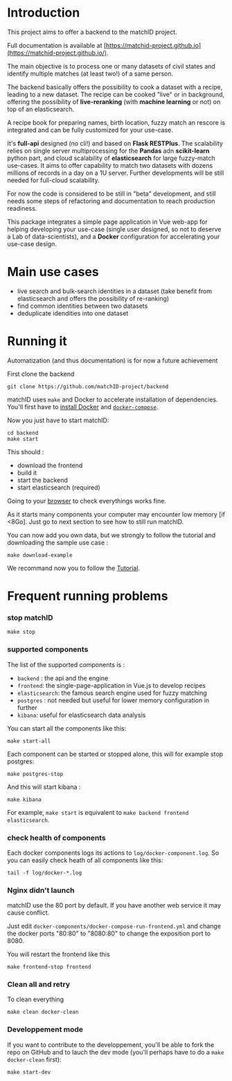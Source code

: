 # Introduction

This project aims to offer a backend to the matchID project.

Full documentation is available at [https://matchid-project.github.io](https://matchid-project.github.io/).

The main objective is to process one or many datasets of civil states and identify multiple matches (at least two!) of a same person.

The backend basically offers the possibility to cook a dataset with a recipe, leading to a new dataset.
The recipe can be cooked "live" or in background, offering the possibility of **live-reranking** (with **machine learning** or not) on top of an elasticsearch.

A recipe book for preparing names, birth location, fuzzy match an rescore is integrated and can be fully customized for your use-case.

It's **full-api** designed (no cli!) and based on **Flask RESTPlus**.
The scalability relies on single server multiprocessing for the **Pandas** adn **scikit-learn** python part,
and cloud scalability of **elasticsearch** for large fuzzy-match use-cases.
It aims to offer capability to match two datasets with dozens millions of records in a day on a 1U server. Further developments will be still needed for full-cloud scalability.

For now the code is considered to be still in "beta" development, and still needs some steps of refactoring and documentation to reach production readiness.

This package integrates a simple page application in Vue web-app for helping developing your use-case (single user designed, so not to deserve a Lab of data-scientists), and a **Docker** configuration for accelerating your use-case design.


# Main use cases

- live search and bulk-search identities in a dataset (take benefit from elasticsearch and offers the possibility of re-ranking)
- find common identities between two datasets
- deduplicate idendities into one dataset

# Running it
Automatization (and thus documentation) is for now a future achievement

First clone the backend
```
git clone https://github.com/matchID-project/backend
```

matchID uses `make` and Docker to accelerate installation of dependencies. You'll first have to [install Docker](https://docs.docker.com/engine/installation/) and [`docker-compose`](https://docs.docker.com/compose/).

Now you just have to start matchID:

```
cd backend
make start
```

This should :
- download the frontend
- build it
- start the backend
- start elasticsearch (required)

Going to your [browser](http://localhost) to check everythings works fine.

As it starts many components your computer may encounter low memory [if <8Go]. Just go to next section to see how to still run matchID.

You can now add you own data, but we strongly to follow the tutorial and downloading the sample use case :

```
make download-example
```

We recommand now you to follow the [Tutorial](https://matchid-project.github.io/tutorial).

# Frequent running problems

### stop matchID

```
make stop
```

### supported components
The list of the supported components is :
- `backend` : the api and the engine
- `frontend`: the single-page-application in Vue.js to develop recipes
- `elasticsearch`: the famous search engine used for fuzzy matching
- `postgres` : not needed but useful for lower memory configuration in further 
- `kibana`: useful for elasticsearch data analysis

You can start all the components like this: 
```
make start-all
```

Each component can be started or stopped alone, this will for example stop postgres:
```
make postgres-stop
```

And this will start kibana :
```
make kibana
```

For example, `make start` is equivalent to `make backend frontend elasticsearch`.


### check health of components
Each docker components logs its actions to `log/docker-component.log`. So you can easily check heath of all components like this:

```
tail -f log/docker-*.log
```


### Nginx didn't launch
matchID use the 80 port by default. If you have another web service it may cause conflict. 

Just edit `docker-components/docker-compose-run-frontend.yml` and change the docker ports "80:80" to "8080:80" to change the exposition port to 8080.

You will restart the frontend like this

```
make frontend-stop frontend
```

### Clean all and retry

To clean everything 
```
make clean docker-clean
```

### Developpement mode
If you want to contribute to the developpement, you'll be able to fork the repo on GitHub and to lauch the dev mode (you'll perhaps have to do a `make docker-clean` first): 

```
make start-dev
```
